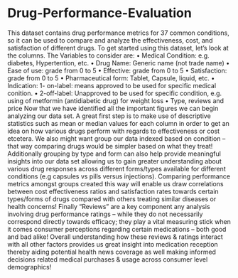 # Drug-Performance-Evaluation
This dataset contains drug performance metrics for 37 common conditions, so it can be used to compare and analyze the effectiveness, cost, and satisfaction of different drugs.
To get started using this dataset, let’s look at the columns. The Variables to consider are:
•	Medical Condition: e.g. diabetes, Hypertention, etc.
•	Drug Name: Generic name (not trade name)
•	Ease of use:  grade from 0 to 5
•	Effective: grade from 0 to 5
•	Satisfaction: grade from 0 to 5
•	Pharmaceutical form: Tablet, Capsule, liquid, etc.
•	Indication: 1- on-label: means approved to be used for specific medical conition.
•	2-off-label: Unapproved to be used for specific condition, e.g. using of metformin (antidiabetic drug) for weight loss
•	Type, reviews and price
Now that we have identified all the important figures we can begin analyzing our data set. A great first step is to make use of descriptive statistics such as mean or median values for each column in order to get an idea on how various drugs perform with regards to effectiveness or cost etcetera. We also might want group our data indexed based on condition – that way comparing drugs would be simpler based on what they treat! Additionally grouping by type and form can also help provide meaningful insights into our data set allowing us to gain greater understanding about various drug responses across different forms/types available for different conditions (e.g capsules vs pills versus injections). Comparing performance metrics amongst groups created this way will enable us draw correlations between cost effectiveness ratios and satisfaction rates towards certain types/forms of drugs compared with others treating similar diseases or health concerns!
Finally “Reviews” are a key component any analysis involving drug performance ratings – while they do not necessarily correspond directly towards efficacy; they play a vital measuring stick when it comes consumer perceptions regarding certain medications – both good and bad alike! Overall understanding how these reviews & ratings interact with all other factors provides us great insight into medication reception thereby aiding potential health news coverage as well making informed decisions related medical purchases & usage across consumer level demographics!
